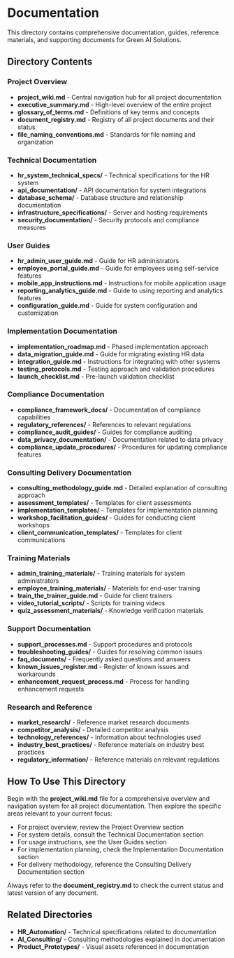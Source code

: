 # Documentation

This directory contains comprehensive documentation, guides, reference materials, and supporting documents for Green AI Solutions.

## Directory Contents

### Project Overview
- **project_wiki.md** - Central navigation hub for all project documentation
- **executive_summary.md** - High-level overview of the entire project
- **glossary_of_terms.md** - Definitions of key terms and concepts
- **document_registry.md** - Registry of all project documents and their status
- **file_naming_conventions.md** - Standards for file naming and organization

### Technical Documentation
- **hr_system_technical_specs/** - Technical specifications for the HR system
- **api_documentation/** - API documentation for system integrations
- **database_schema/** - Database structure and relationship documentation
- **infrastructure_specifications/** - Server and hosting requirements
- **security_documentation/** - Security protocols and compliance measures

### User Guides
- **hr_admin_user_guide.md** - Guide for HR administrators
- **employee_portal_guide.md** - Guide for employees using self-service features
- **mobile_app_instructions.md** - Instructions for mobile application usage
- **reporting_analytics_guide.md** - Guide to using reporting and analytics features
- **configuration_guide.md** - Guide for system configuration and customization

### Implementation Documentation
- **implementation_roadmap.md** - Phased implementation approach
- **data_migration_guide.md** - Guide for migrating existing HR data
- **integration_guide.md** - Instructions for integrating with other systems
- **testing_protocols.md** - Testing approach and validation procedures
- **launch_checklist.md** - Pre-launch validation checklist

### Compliance Documentation
- **compliance_framework_docs/** - Documentation of compliance capabilities
- **regulatory_references/** - References to relevant regulations
- **compliance_audit_guides/** - Guides for compliance auditing
- **data_privacy_documentation/** - Documentation related to data privacy
- **compliance_update_procedures/** - Procedures for updating compliance features

### Consulting Delivery Documentation
- **consulting_methodology_guide.md** - Detailed explanation of consulting approach
- **assessment_templates/** - Templates for client assessments
- **implementation_templates/** - Templates for implementation planning
- **workshop_facilitation_guides/** - Guides for conducting client workshops
- **client_communication_templates/** - Templates for client communications

### Training Materials
- **admin_training_materials/** - Training materials for system administrators
- **employee_training_materials/** - Materials for end-user training
- **train_the_trainer_guide.md** - Guide for client trainers
- **video_tutorial_scripts/** - Scripts for training videos
- **quiz_assessment_materials/** - Knowledge verification materials

### Support Documentation
- **support_processes.md** - Support procedures and protocols
- **troubleshooting_guides/** - Guides for resolving common issues
- **faq_documents/** - Frequently asked questions and answers
- **known_issues_register.md** - Register of known issues and workarounds
- **enhancement_request_process.md** - Process for handling enhancement requests

### Research and Reference
- **market_research/** - Reference market research documents
- **competitor_analysis/** - Detailed competitor analysis
- **technology_references/** - Information about technologies used
- **industry_best_practices/** - Reference materials on industry best practices
- **regulatory_information/** - Reference materials on relevant regulations

## How To Use This Directory

Begin with the **project_wiki.md** file for a comprehensive overview and navigation system for all project documentation. Then explore the specific areas relevant to your current focus:

- For project overview, review the Project Overview section
- For system details, consult the Technical Documentation section
- For usage instructions, see the User Guides section
- For implementation planning, check the Implementation Documentation section
- For delivery methodology, reference the Consulting Delivery Documentation section

Always refer to the **document_registry.md** to check the current status and latest version of any document.

## Related Directories
- **HR_Automation/** - Technical specifications related to documentation
- **AI_Consulting/** - Consulting methodologies explained in documentation
- **Product_Prototypes/** - Visual assets referenced in documentation